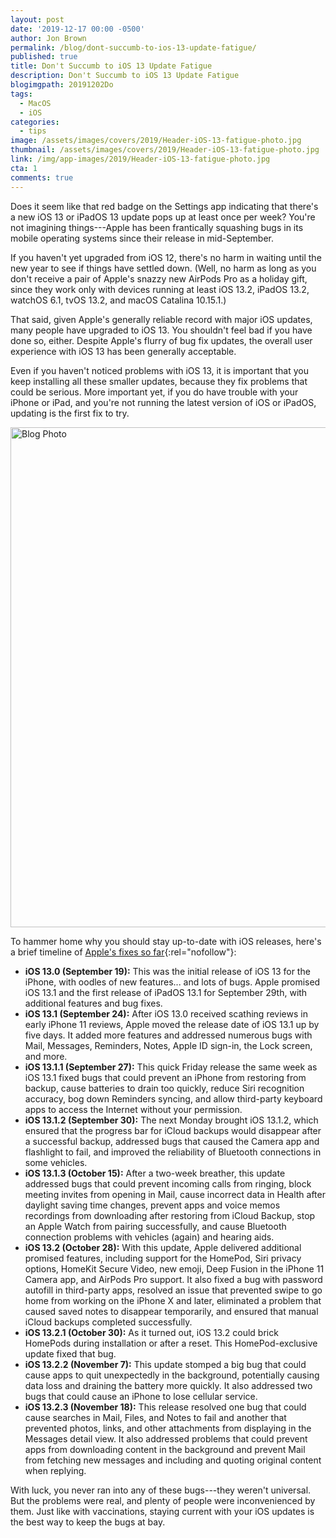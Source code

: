 ```yaml
---
layout: post
date: '2019-12-17 00:00 -0500'
author: Jon Brown
permalink: /blog/dont-succumb-to-ios-13-update-fatigue/
published: true
title: Don't Succumb to iOS 13 Update Fatigue
description: Don't Succumb to iOS 13 Update Fatigue
blogimgpath: 20191202Do
tags:
  - MacOS
  - iOS
categories:
  - tips
image: /assets/images/covers/2019/Header-iOS-13-fatigue-photo.jpg
thumbnail: /assets/images/covers/2019/Header-iOS-13-fatigue-photo.jpg
link: /img/app-images/2019/Header-iOS-13-fatigue-photo.jpg
cta: 1
comments: true
---
```

Does it seem like that red badge on the Settings app indicating that
there's a new iOS 13 or iPadOS 13 update pops up at least once per week?
You're not imagining things---Apple has been frantically squashing bugs
in its mobile operating systems since their release in mid-September.

If you haven't yet upgraded from iOS 12, there's no harm in waiting
until the new year to see if things have settled down. (Well, no harm as
long as you don't receive a pair of Apple's snazzy new AirPods Pro as a
holiday gift, since they work only with devices running at least iOS
13.2, iPadOS 13.2, watchOS 6.1, tvOS 13.2, and macOS Catalina 10.15.1.)

That said, given Apple's generally reliable record with major iOS
updates, many people have upgraded to iOS 13. You shouldn't feel bad if
you have done so, either. Despite Apple's flurry of bug fix updates, the
overall user experience with iOS 13 has been generally acceptable.

Even if you haven't noticed problems with iOS 13, it is important that
you keep installing all these smaller updates, because they fix problems
that could be serious. More important yet, if you do have trouble with
your iPhone or iPad, and you're not running the latest version of iOS or
iPadOS, updating is the first fix to try.

<img alt="Blog Photo" src="{{ site.site_cdn }}/assets/images/blog/2019/20191202Do/iOS-13-fatigue-updates.png" class="img-fluid rounded m-2" width="800" />

To hammer home why you should stay up-to-date with iOS releases, here's
a brief timeline of [Apple's fixes so
far](https://support.apple.com/en-us/HT210393){:rel="nofollow"}:

-   **iOS 13.0 (September 19):** This was the
    initial release of iOS 13 for the iPhone, with oodles of new
    features... and lots of bugs. Apple promised iOS 13.1 and the first
    release of iPadOS 13.1 for September 29th, with additional features
    and bug fixes.
-   **iOS 13.1 (September 24):** After iOS 13.0
    received scathing reviews in early iPhone 11 reviews, Apple moved
    the release date of iOS 13.1 up by five days. It added more features
    and addressed numerous bugs with Mail, Messages, Reminders, Notes,
    Apple ID sign-in, the Lock screen, and more.
-   **iOS 13.1.1 (September 27):** This quick
    Friday release the same week as iOS 13.1 fixed bugs that could
    prevent an iPhone from restoring from backup, cause batteries to
    drain too quickly, reduce Siri recognition accuracy, bog down
    Reminders syncing, and allow third-party keyboard apps to access the
    Internet without your permission.
-   **iOS 13.1.2 (September 30):** The next Monday
    brought iOS 13.1.2, which ensured that the progress bar for iCloud
    backups would disappear after a successful backup, addressed bugs
    that caused the Camera app and flashlight to fail, and improved the
    reliability of Bluetooth connections in some vehicles.
-   **iOS 13.1.3 (October 15):** After a two-week
    breather, this update addressed bugs that could prevent incoming
    calls from ringing, block meeting invites from opening in Mail,
    cause incorrect data in Health after daylight saving time changes,
    prevent apps and voice memos recordings from downloading after
    restoring from iCloud Backup, stop an Apple Watch from pairing
    successfully, and cause Bluetooth connection problems with vehicles
    (again) and hearing aids.
-   **iOS 13.2 (October 28):** With this update,
    Apple delivered additional promised features, including support for
    the HomePod, Siri privacy options, HomeKit Secure Video, new emoji,
    Deep Fusion in the iPhone 11 Camera app, and AirPods Pro support. It
    also fixed a bug with password autofill in third-party apps,
    resolved an issue that prevented swipe to go home from working on
    the iPhone X and later, eliminated a problem that caused saved notes
    to disappear temporarily, and ensured that manual iCloud backups
    completed successfully.
-   **iOS 13.2.1 (October 30):** As it turned out,
    iOS 13.2 could brick HomePods during installation or after a reset.
    This HomePod-exclusive update fixed that bug.
-   **iOS 13.2.2 (November 7):** This update
    stomped a big bug that could cause apps to quit unexpectedly in the
    background, potentially causing data loss and draining the battery
    more quickly. It also addressed two bugs that could cause an iPhone
    to lose cellular service.
-   **iOS 13.2.3 (November 18):** This release
    resolved one bug that could cause searches in Mail, Files, and Notes
    to fail and another that prevented photos, links, and other
    attachments from displaying in the Messages detail view. It also
    addressed problems that could prevent apps from downloading content
    in the background and prevent Mail from fetching new messages and
    including and quoting original content when replying.

With luck, you never ran into any of these bugs---they weren't
universal. But the problems were real, and plenty of people were
inconvenienced by them. Just like with vaccinations, staying current
with your iOS updates is the best way to keep the bugs at bay.